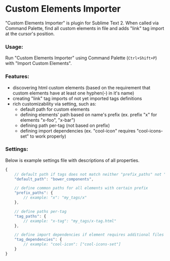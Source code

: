 # Custom Elements Importer
"Custom Elements Importer" is plugin for Sublime Text 2. When called via Command Palette, find all custom elements in file and adds "link" tag import at the cursor's position.

### Usage:
Run "Custom Elements Importer" using Command Palette (`Ctrl+Shift+P`) with "Import Custom Elements".

### Features:
- discovering html custom elements (based on the requirement that custom elements have at least one hyphen(-) in it's name)
- creating "link" tag imports of not yet imported tags definitions
- rich customizability via setting, such as:
  - default path for custom elements
  - defining elements' path based on name's prefix (ex. prefix "x" for elements "x-foo", "x-bar")
  - defining path per-tag (not based on prefix)
  - defining import dependencies (ex. "cool-icon" requires "cool-icons-set" to work properly)

### Settings:
Below is example settings file with descriptions of all properties.
```javascript
{
	// default path if tags does not match neither "prefix_paths" not "tag_paths"
	"default_path": "bower_components",

	// define common paths for all elements with certain prefix
	"prefix_paths": {
		// example: "x": "my_tags/x"
	},

	// define paths per-tag
	"tag_paths": {
		// example: "x-tag": "my_tags/x-tag.html"
	},

	// define import dependencies if element requires additional files
	"tag_dependencies": {
		// example: "cool-icon": ["cool-icons-set"] 
	}
}
```